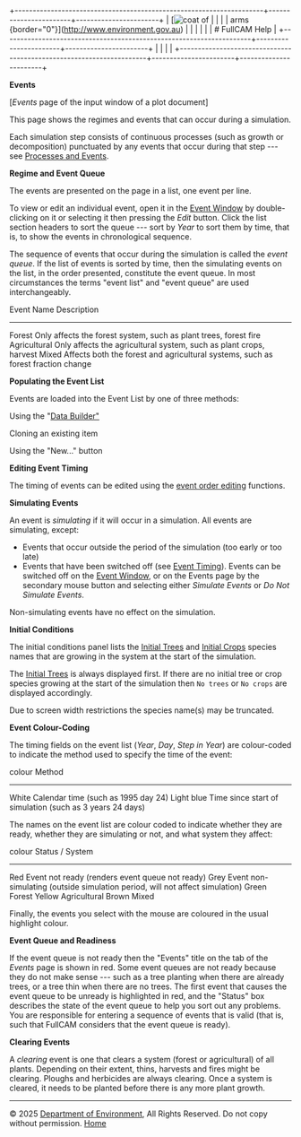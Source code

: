 +---------------------------------------------------------------------+-----------------------+-----------------------+
| [![coat of                                                          |                       | [](index.htm)         |
| arms](imgs/coa_env.png){border="0"}](http://www.environment.gov.au) |                       |                       |
|                                                                     |                       | # FullCAM Help        |
+---------------------------------------------------------------------+-----------------------+-----------------------+
|                                                                     |                       |                       |
+---------------------------------------------------------------------+-----------------------+-----------------------+

**Events**

\[*Events* page of the input window of a plot document\]

This page shows the regimes and events that can occur during a
simulation.

Each simulation step consists of continuous processes (such as growth or
decomposition) punctuated by any events that occur during that step ---
see [Processes and Events](58_Processes%20and%20Events.htm).

**Regime and Event Queue**

The events are presented on the page in a list, one event per line.

To view or edit an individual event, open it in the [Event
Window](137_Event%20Window.htm) by double-clicking on it or selecting it
then pressing the *Edit* button. Click the list section headers to sort
the queue --- sort by *Year* to sort them by time, that is, to show the
events in chronological sequence.

The sequence of events that occur during the simulation is called the
*event queue*. If the list of events is sorted by time, then the
simulating events on the list, in the order presented, constitute the
event queue. In most circumstances the terms "event list" and "event
queue" are used interchangeably.

  Event Name     Description
  -------------- ----------------------------------------------------------------------------------
  Forest         Only affects the forest system, such as plant trees, forest fire
  Agricultural   Only affects the agricultural system, such as plant crops, harvest
  Mixed          Affects both the forest and agricultural systems, such as forest fraction change

**Populating the Event List**

Events are loaded into the Event List by one of three methods:

Using the "[Data Builder"](132_Data%20Builder.htm)

Cloning an existing item

Using the "New\..." button

**Editing Event Timing**

The timing of events can be edited using the [event order
editing](274_Editing%20Event%20List%20Order.htm) functions.

**Simulating Events**

An event is *simulating* if it will occur in a simulation. All events
are simulating, except:

- Events that occur outside the period of the simulation (too early or
  too late)
- Events that have been switched off (see [Event
  Timing](143_Event%20Timing.htm)). Events can be switched off on the
  [Event Window](137_Event%20Window.htm), or on the Events page by the
  secondary mouse button and selecting either *Simulate Events* or *Do
  Not Simulate Events*.

Non-simulating events have no effect on the simulation.

**Initial Conditions**

The initial conditions panel lists the [Initial
Trees](185_Initial%20Trees.htm) and [Initial
Crops](184_Initial%20Crops.htm) species names that are growing in the
system at the start of the simulation.

The [Initial Trees](185_Initial%20Trees.htm) is always displayed first.
If there are no initial tree or crop species growing at the start of the
simulation then `No trees` or `No crops` are displayed accordingly.

Due to screen width restrictions the species name(s) may be truncated.

**Event Colour-Coding**

The timing fields on the event list (*Year*, *Day*, *Step in Year*) are
colour-coded to indicate the method used to specify the time of the
event:

  colour       Method
  ------------ ----------------------------------------------------------
  White        Calendar time (such as 1995 day 24)
  Light blue   Time since start of simulation (such as 3 years 24 days)

The names on the event list are colour coded to indicate whether they
are ready, whether they are simulating or not, and what system they
affect:

  colour   Status / System
  -------- ------------------------------------------------------------------------------
  Red      Event not ready (renders event queue not ready)
  Grey     Event non-simulating (outside simulation period, will not affect simulation)
  Green    Forest
  Yellow   Agricultural
  Brown    Mixed

Finally, the events you select with the mouse are coloured in the usual
highlight colour.

**Event Queue and Readiness**

If the event queue is not ready then the "Events" title on the tab of
the *Events* page is shown in red. Some event queues are not ready
because they do not make sense --- such as a tree planting when there
are already trees, or a tree thin when there are no trees. The first
event that causes the event queue to be unready is highlighted in red,
and the "Status" box describes the state of the event queue to help you
sort out any problems. You are responsible for entering a sequence of
events that is valid (that is, such that FullCAM considers that the
event queue is ready).

**Clearing Events**

A *clearing* event is one that clears a system (forest or agricultural)
of all plants. Depending on their extent, thins, harvests and fires
might be clearing. Ploughs and herbicides are always clearing. Once a
system is cleared, it needs to be planted before there is any more plant
growth.

------------------------------------------------------------------------

© 2025 [Department of
Environment](http://www.environment.gov.au "Department of Environment"),
All Rights Reserved. Do not copy without permission.
[Home](index.htm "help index")
